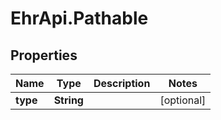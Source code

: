 # EhrApi.Pathable

## Properties
Name | Type | Description | Notes
------------ | ------------- | ------------- | -------------
**type** | **String** |  | [optional] 
